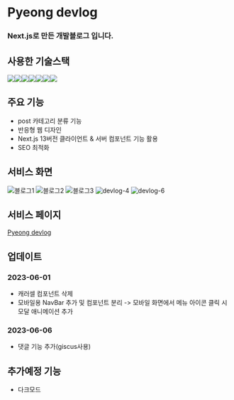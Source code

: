 # Pyeong devlog

### Next.js로 만든 개발블로그 입니다.

## 사용한 기술스택

<div style="display:flex">
<img src="https://img.shields.io/badge/javascript-F7DF1E?style=flat-squre&logo=JavaScript&logoColor=black">
<img src="https://img.shields.io/badge/react-61DAFB?style=flat-squre&logo=React&logoColor=black">
<img src="https://img.shields.io/badge/nextjs-fff?style=flat-squre&logo=Next.js&logoColor=black">
<img src="https://img.shields.io/badge/TailwindCSS-blue?style=flat-squre&logo=TailwindCSS">
<img src="https://img.shields.io/badge/html-E34F26?style=flat-squre&logo=HTML5&logoColor=black">
<img src="https://img.shields.io/badge/css-1572B6?style=flat-squre&logo=CSS3&logoColor=black">
<img src="https://img.shields.io/badge/GitHub-181717?style=flat-squre&logo=Github&logoColor=white">
</div>

## 주요 기능

- post 카테고리 분류 기능
- 반응형 웹 디자인
- Next.js 13버전 클라이언트 & 서버 컴포넌트 기능 활용
- SEO 최적화

## 서비스 화면

![블로그1](https://github.com/pyeong777/Devlog-Next.js/assets/80046065/5f2ee6db-4ac0-44a2-aa39-bf3f5c18aa31)
![블로그2](https://github.com/pyeong777/Devlog-Next.js/assets/80046065/d38e9219-1d29-4948-aa42-16f65a33155d)
![블로그3](https://github.com/pyeong777/Devlog-Next.js/assets/80046065/0fa3b156-47a5-45d6-8b80-407d7525765d)
![devlog-4](https://github.com/pyeong777/Devlog-Next.js/assets/80046065/aae21c69-9e46-4862-a7fc-343100b4d021)
![devlog-6](https://github.com/pyeong777/Devlog-Next.js/assets/80046065/c077b29f-e3c2-4226-99e6-489d3a118e3e)

## 서비스 페이지

<a href="https://pyeongdevlog.vercel.app/" target="_blank">Pyeong devlog</a>

## 업데이트

### 2023-06-01

- 캐러셀 컴포넌트 삭제
- 모바일용 NavBar 추가 및 컴포넌트 분리
  -> 모바일 화면에서 메뉴 아이콘 클릭 시 모달 애니메이션 추가

### 2023-06-06

- 댓글 기능 추가(giscus사용)

## 추가예정 기능

- 다크모드

